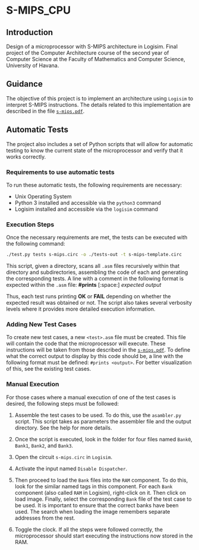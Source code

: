 # S-MIPS_CPU

## Introduction
Design of a microprocessor with S-MIPS architecture in Logisim. Final project of the Computer Architecture course of the second year of Computer Science at the Faculty of Mathematics and Computer Science, University of Havana.

## Guidance

The objective of this project is to implement an architecture using `Logisim` to interpret S-MIPS instructions. The details related to this implementation are described in the file [`s-mips.pdf`](./s-mips.pdf).

## Automatic Tests

The project also includes a set of Python scripts that will allow for automatic testing to know the current state of the microprocessor and verify that it works correctly.

### Requirements to use automatic tests

To run these automatic tests, the following requirements are necessary:

* Unix Operating System
* Python 3 installed and accessible via the `python3` command
* Logisim installed and accessible via the `logisim` command

### Execution Steps

Once the necessary requirements are met, the tests can be executed with the following command:

```bash
./test.py tests s-mips.circ -o ./tests-out -t s-mips-template.circ
```

This script, given a directory, scans all `.asm` files recursively within that directory and subdirectories, assembling the code of each and generating the corresponding tests. A line with a comment in the following format is expected within the `.asm` file:
**#prints** [:space:] *expected output*

Thus, each test runs printing **OK** or **FAIL** depending on whether the expected result was obtained or not. The script also takes several verbosity levels where it provides more detailed execution information.

### Adding New Test Cases

To create new test cases, a new `<test>.asm` file must be created. This file will contain the code that the microprocessor will execute. These instructions will be taken from those described in the [`s-mips.pdf`](./s-mips.pdf). To define what the correct output to display by this code should be, a line with the following format must be defined: `#prints <output>`. For better visualization of this, see the existing test cases.

### Manual Execution

For those cases where a manual execution of one of the test cases is desired, the following steps must be followed:

1. Assemble the test cases to be used. To do this, use the `asambler.py` script. This script takes as parameters the assembler file and the output directory. See the help for more details.

2. Once the script is executed, look in the folder for four files named `Bank0`, `Bank1`, `Bank2`, and `Bank3`.

3. Open the circuit `s-mips.circ` in `Logisim`.

4. Activate the input named `Disable Dispatcher`.

5. Then proceed to load the `Bank` files into the `RAM` component. To do this, look for the similar named tags in this component. For each `Bank` component (also called `RAM` in Logisim), right-click on it. Then click on load image. Finally, select the corresponding `Bank` file of the test case to be used. It is important to ensure that the correct banks have been used. The search when loading the image remembers separate addresses from the rest.

6. Toggle the clock. If all the steps were followed correctly, the microprocessor should start executing the instructions now stored in the RAM.
